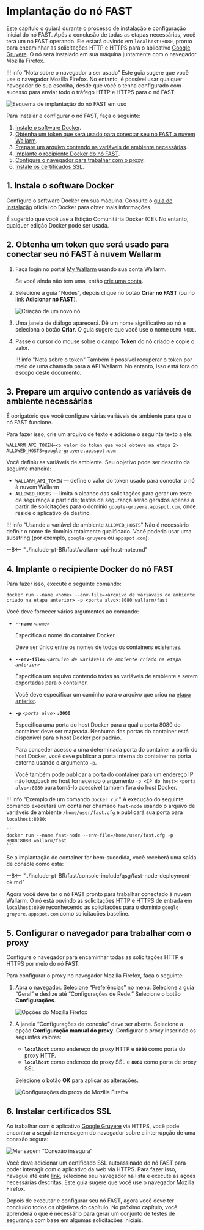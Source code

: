 [img-qsg-deployment-scheme]:    ../../images/fast/qsg/en/deployment/5-qsg-fast-inst-scheme.png
[img-fast-create-node]:         ../../images/fast/qsg/common/deployment/6-qsg-fast-inst-create-node.png   
[img-firefox-options]:          ../../images/fast/qsg/common/deployment/9-qsg-fast-inst-ff-options-window.png
[img-firefox-proxy-options]:    ../../images/fast/qsg/common/deployment/10-qsg-fast-inst-ff-proxy-options.png
[img-insecure-connection]:      ../../images/fast/qsg/common/deployment/11-qsg-fast-inst-untrusted-cert.png

[link-https-google-gruyere]:    https://google-gruyere.appspot.com
[link-docker-docs]:             https://docs.docker.com/
[link-wl-fast-trial]:           https://fast.wallarm.com/signup
[link-wl-console]:              https://us1.my.wallarm.com
[link-ssl-installation]:        ../ssl/intro.md

[wl-cloud-list]:    ../cloud-list.md
      
[anchor1]:  #1-installar-o-software-docker              
[anchor2]:  #2-obter-um-token-que-sera-usado-para-conectar-seu-fast-node-ao-cloud-wallarm
[anchor3]:  #3-preparar-um-arquivo-contendo-as-variaveis-de-ambiente-necessarias 
[anchor4]:  #4-implantar-o-container-docker-do-fast-node 
[anchor5]:  #5-configurar-o-navegador-para-trabalhar-com-o-proxy
[anchor6]:  #6-instalar-certificados-ssl 
    
    
# Implantação do nó FAST

Este capítulo o guiará durante o processo de instalação e configuração inicial do nó FAST. Após a conclusão de todas as etapas necessárias, você terá um nó FAST operando. Ele estará ouvindo em `localhost:8080`, pronto para encaminhar as solicitações HTTP e HTTPS para o aplicativo [Google Gruyere][link-https-google-gruyere]. O nó será instalado em sua máquina juntamente com o navegador Mozilla Firefox.
    
!!! info "Nota sobre o navegador a ser usado"
    Este guia sugere que você use o navegador Mozilla Firefox. No entanto, é possível usar qualquer navegador de sua escolha, desde que você o tenha configurado com sucesso para enviar todo o tráfego HTTP e HTTPS para o nó FAST.

![Esquema de implantação do nó FAST em uso][img-qsg-deployment-scheme]    
        
Para instalar e configurar o nó FAST, faça o seguinte:

1.  [Instale o software Docker][anchor1].
2.  [Obtenha um token que será usado para conectar seu nó FAST à nuvem Wallarm][anchor2].
3.  [Prepare um arquivo contendo as variáveis de ambiente necessárias][anchor3].
4.  [Implante o recipiente Docker do nó FAST][anchor4].
5.  [Configure o navegador para trabalhar com o proxy][anchor5].
6.  [Instale os certificados SSL][anchor6].
            
##  1.  Instale o software Docker 

Configure o software Docker em sua máquina. Consulte o [guia de instalação][link-docker-docs] oficial do Docker para obter mais informações.

É sugerido que você use a Edição Comunitária Docker (CE). No entanto, qualquer edição Docker pode ser usada.
    
    
##  2.  Obtenha um token que será usado para conectar seu nó FAST à nuvem Wallarm

1.  Faça login no portal [My Wallarm][link-wl-console] usando sua conta Wallarm.

    Se você ainda não tem uma, então [crie uma conta][link-wl-fast-trial].

2.  Selecione a guia "Nodes", depois clique no botão **Criar nó FAST** (ou no link **Adicionar nó FAST**).

    ![Criação de um novo nó][img-fast-create-node]

3.  Uma janela de diálogo aparecerá. Dê um nome significativo ao nó e seleciona o botão **Criar**. O guia sugere que você use o nome `DEMO NODE`.
    
4.  Passe o cursor do mouse sobre o campo **Token** do nó criado e copie o valor.

    !!! info "Nota sobre o token"
        Também é possível recuperar o token por meio de uma chamada para a API Wallarm. No entanto, isso está fora do escopo deste documento. 
        
##  3.  Prepare um arquivo contendo as variáveis de ambiente necessárias 

É obrigatório que você configure várias variáveis de ambiente para que o nó FAST funcione.

Para fazer isso, crie um arquivo de texto e adicione o seguinte texto a ele:

```
WALLARM_API_TOKEN=<o valor do token que você obteve na etapa 2>
ALLOWED_HOSTS=google-gruyere.appspot.com
```

Você definiu as variáveis de ambiente. Seu objetivo pode ser descrito da seguinte maneira:
* `WALLARM_API_TOKEN` — define o valor do token usado para conectar o nó à nuvem Wallarm
* `ALLOWED_HOSTS` — limita o alcance das solicitações para gerar um teste de segurança a partir de; testes de segurança serão gerados apenas a partir de solicitações para o domínio `google-gruyere.appspot.com`, onde reside o aplicativo de destino.
    
!!! info "Usando a variável de ambiente `ALLOWED_HOSTS`"
    Não é necessário definir o nome de domínio totalmente qualificado. Você poderia usar uma substring (por exemplo, `google-gruyere` ou `appspot.com`).

--8<-- "../include-pt-BR/fast/wallarm-api-host-note.md"
   
##  4.  Implante o recipiente Docker do nó FAST

Para fazer isso, execute o seguinte comando:

```
docker run --name <nome> --env-file=<arquivo de variáveis de ambiente criado na etapa anterior> -p <porta alvo>:8080 wallarm/fast
```

Você deve fornecer vários argumentos ao comando:
    
* **`--name`** *`<nome>`*
        
    Especifica o nome do container Docker.
    
    Deve ser único entre os nomes de todos os containers existentes.
    
* **`--env-file=`** *`<arquivo de variáveis de ambiente criado na etapa anterior>`*
    
    Especifica um arquivo contendo todas as variáveis de ambiente a serem exportadas para o container.
    
    Você deve especificar um caminho para o arquivo que criou na [etapa anterior][anchor3].

* **`-p`** *`<porta alvo>`* **`:8080`**
    
    Especifica uma porta do host Docker para a qual a porta 8080 do container deve ser mapeada. Nenhuma das portas do container está disponível para o host Docker por padrão. 
    
    Para conceder acesso a uma determinada porta do container a partir do host Docker, você deve publicar a porta interna do container na porta externa usando o argumento `-p`. 
    
    Você também pode publicar a porta do container para um endereço IP não loopback no host fornecendo o argumento `-p <IP do host>:<porta alvo>:8080` para torná-lo acessível também fora do host Docker.        

!!! info "Exemplo de um comando `docker run`"
    A execução do seguinte comando executará um container chamado `fast-node` usando o arquivo de variáveis de ambiente `/home/user/fast.cfg` e publicará sua porta para `localhost:8080`:

    ```
    docker run --name fast-node --env-file=/home/user/fast.cfg -p 8080:8080 wallarm/fast
    ```

Se a implantação do container for bem-sucedida, você receberá uma saída de console como esta:

--8<-- "../include-pt-BR/fast/console-include/qsg/fast-node-deployment-ok.md"

Agora você deve ter o nó FAST pronto para trabalhar conectado à nuvem Wallarm. O nó está ouvindo as solicitações HTTP e HTTPS de entrada em `localhost:8080` reconhecendo as solicitações para o domínio `google-gruyere.appspot.com` como solicitacões baseline.
    
    
##  5.  Configurar o navegador para trabalhar com o proxy

Configure o navegador para encaminhar todas as solicitações HTTP e HTTPS por meio do nó FAST. 

Para configurar o proxy no navegador Mozilla Firefox, faça o seguinte:

1.  Abra o navegador. Selecione “Preferências” no menu. Selecione a guia “Geral” e deslize até “Configurações de Rede.” Selecione o botão **Configurações**.

    ![Opções do Mozilla Firefox][img-firefox-options]

2.  A janela “Configurações de conexão” deve ser aberta. Selecione a opção **Configuração manual do proxy**. Configurar o proxy inserindo os seguintes valores:

    * **`localhost`** como endereço do proxy HTTP e **`8080`** como porta do proxy HTTP. 
    * **`localhost`** como endereço do proxy SSL e **`8080`** como porta de proxy SSL.
        
    Selecione o botão **ОК** para aplicar as alterações.

    ![Configurações do proxy do Mozilla Firefox][img-firefox-proxy-options]
    
    
##  6.  Instalar certificados SSL

Ao trabalhar com o aplicativo [Google Gruyere][link-https-google-gruyere] via HTTPS, você pode encontrar a seguinte mensagem do navegador sobre a interrupção de uma conexão segura:

![Mensagem “Conexão insegura”][img-insecure-connection]

Você deve adicionar um certificado SSL autoassinado do nó FAST para poder interagir com o aplicativo da web via HTTPS. Para fazer isso, navegue até este [link][link-ssl-installation], selecione seu navegador na lista e execute as ações necessárias descritas. Este guia sugere que você use o navegador Mozilla Firefox.
        
Depois de executar e configurar seu nó FAST, agora você deve ter concluído todos os objetivos do capítulo. No próximo capítulo, você aprenderá o que é necessário para gerar um conjunto de testes de segurança com base em algumas solicitações iniciais.